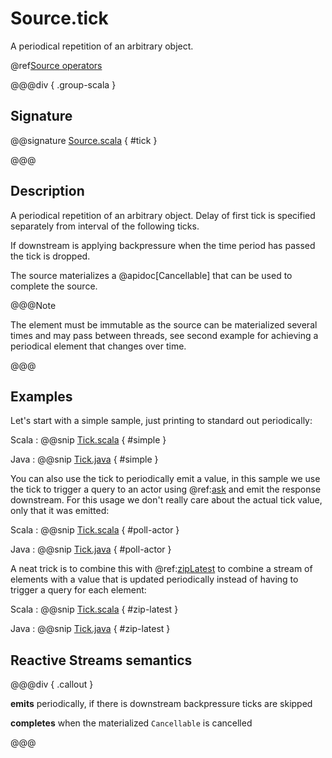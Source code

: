 # Source.tick

A periodical repetition of an arbitrary object.

@ref[Source operators](../index.md#source-operators)

@@@div { .group-scala }

## Signature

@@signature [Source.scala](/akka-stream/src/main/scala/akka/stream/scaladsl/Source.scala) { #tick }

@@@

## Description

A periodical repetition of an arbitrary object. Delay of first tick is specified
separately from interval of the following ticks. 

If downstream is applying backpressure when the time period has passed the tick is dropped.

The source materializes a @apidoc[Cancellable] that can be used to complete the source.

@@@Note

The element must be immutable as the source can be materialized several times and may pass between threads, see second 
example for achieving a periodical element that changes over time.

@@@

## Examples

Let's start with a simple sample, just printing to standard out periodically:

Scala
:   @@snip [Tick.scala](/akka-docs/src/test/scala/docs/stream/operators/source/Tick.scala) { #simple }

Java
:   @@snip [Tick.java](/akka-docs/src/test/java/jdocs/stream/operators/source/Tick.java) { #simple }

You can also use the tick to periodically emit a value, in this sample we use the tick to trigger a query to an
actor using @ref:[ask](../../../typed/interaction-patterns.md#outside-ask) and emit the response downstream. For this
usage we don't really care about the actual tick value, only that it was emitted:

Scala
:   @@snip [Tick.scala](/akka-docs/src/test/scala/docs/stream/operators/source/Tick.scala) { #poll-actor }

Java
:   @@snip [Tick.java](/akka-docs/src/test/java/jdocs/stream/operators/source/Tick.java) { #poll-actor }

A neat trick is to combine this with @ref:[zipLatest](../Source-or-Flow/zipLatest.md) to combine a stream of elements
with a value that is updated periodically instead of having to trigger a query for each element:

Scala
:   @@snip [Tick.scala](/akka-docs/src/test/scala/docs/stream/operators/source/Tick.scala) { #zip-latest }

Java
:   @@snip [Tick.java](/akka-docs/src/test/java/jdocs/stream/operators/source/Tick.java) { #zip-latest }

## Reactive Streams semantics

@@@div { .callout }

**emits** periodically, if there is downstream backpressure ticks are skipped

**completes** when the materialized `Cancellable` is cancelled

@@@

